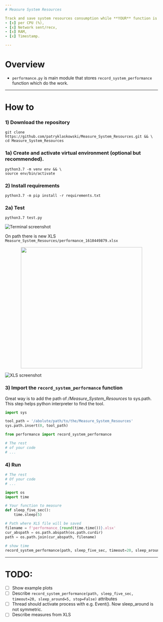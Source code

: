 ```yaml
---
# Measure System Resources

Track and save system resources consumption while **YOUR** function is running.
- [x] per CPU (%),
- [x] Network sent/recv,
- [x] RAM,
- [x] Timestamp.

---
```

# Overview

- ```performance.py``` is main module that stores ```record_system_performance``` function which do the work.

---

# How to

### 1) Download the repository
```
git clone https://github.com/patryklaskowski/Measure_System_Resources.git && \
cd Measure_System_Resources
```

### 1a) Create and activate virtual environment (optional but recommended).
```
python3.7 -m venv env && \
source env/bin/activate
```

### 2) Install requirements
```
python3.7 -m pip install -r requirements.txt
```

### 2a) Test
```
python3.7 test.py
```

![Terminal screenshot](https://github.com/patryklaskowski/Measure_System_Resources/blob/main/images/terminal_01.png?raw=true)

On path there is new XLS `Measure_System_Resources/performance_1610449879.xlsx`

<p align="center"><img width="400" src="https://github.com/patryklaskowski/Measure_System_Resources/blob/main/images/xls_01.png?raw=true"></p>

![XLS screenshot](https://github.com/patryklaskowski/Measure_System_Resources/blob/main/images/xls_01.png?raw=true)

### 3) Import the ```record_system_performance``` function
Great way is to add the path of */Measure_System_Resources* to sys.path. This step helps python interpreter to find the tool.

```python
import sys

tool_path = '/abolute/path/to/the/Measure_System_Resources'
sys.path.insert(0, tool_path)

from performance import record_system_performance

# The rest
# of your code
# ...
```

### 4) Run

```python
# The rest
# Of your code
# ...

import os
import time

# Your function to measure
def sleep_five_sec():
    time.sleep(5)

# Path where XLS file will be saved
filename = f'performance_{round(time.time())}.xlsx'
cur_abspath = os.path.abspath(os.path.curdir)
path = os.path.join(cur_abspath, filename)
    
# show time
record_system_performance(path, sleep_five_sec, timeout=20, sleep_around=5, stop=False)
```

---

# TODO:

- [ ] Show example plots
- [ ] Describe `record_system_performance(path, sleep_five_sec, timeout=20, sleep_around=5, stop=False)` attributes
- [ ] Thread should activate process with e.g. Event(). Now sleep_around is not symmetric.
- [ ] Describe measures from XLS
